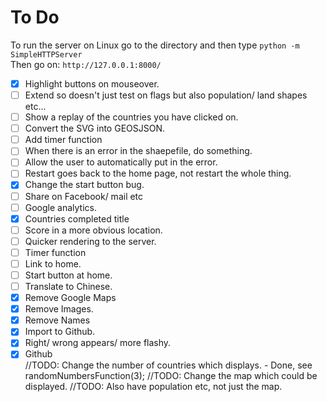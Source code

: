 # To Do

To run the server on Linux go to the directory and then type 
`python -m SimpleHTTPServer`  
Then go on: 
`http://127.0.0.1:8000/`

- [X] Highlight buttons on mouseover.
- [ ] Extend so doesn't just test on flags but also population/ land shapes etc...
- [ ] Show a replay of the countries you have clicked on.
- [ ] Convert the SVG into GEOSJSON.
- [ ] Add timer function
- [ ] When there is an error in the shaepefile, do something.
- [ ] Allow the user to automatically put in the error.
- [ ] Restart goes back to the home page, not restart the whole thing. 
- [X] Change the start button bug. 
- [ ] Share on Facebook/ mail etc
- [ ] Google analytics.
- [x] Countries completed title
- [ ] Score in a more obvious location.
- [ ] Quicker rendering to the server.
- [ ] Timer function
- [ ] Link to home.
- [ ] Start button at home.
- [ ] Translate to Chinese.
- [x] Remove Google Maps
- [x] Remove Images.
- [x] Remove Names
- [X] Import to Github.
- [X] Right/ wrong appears/ more flashy.
- [X] Github 	
//TODO: Change the number of countries which displays. - Done, see randomNumbersFunction(3);
//TODO: Change the map which could be displayed.
//TODO: Also have population etc, not just the map.
